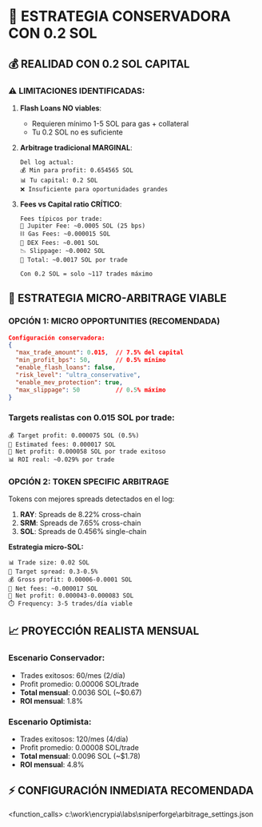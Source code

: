 # 🎯 ESTRATEGIA CONSERVADORA CON 0.2 SOL

## 💰 REALIDAD CON 0.2 SOL CAPITAL

### ⚠️ **LIMITACIONES IDENTIFICADAS:**

1. **Flash Loans NO viables**:
   - Requieren mínimo 1-5 SOL para gas + collateral
   - Tu 0.2 SOL no es suficiente

2. **Arbitrage tradicional MARGINAL**:
   ```
   Del log actual:
   💰 Min para profit: 0.654565 SOL
   📊 Tu capital: 0.2 SOL
   ❌ Insuficiente para oportunidades grandes
   ```

3. **Fees vs Capital ratio CRÍTICO**:
   ```
   Fees típicos por trade:
   🏦 Jupiter Fee: ~0.0005 SOL (25 bps)
   ⛓️ Gas Fees: ~0.000015 SOL
   🏪 DEX Fees: ~0.001 SOL
   📉 Slippage: ~0.0002 SOL
   💸 Total: ~0.0017 SOL por trade
   
   Con 0.2 SOL = solo ~117 trades máximo
   ```

## 🎯 **ESTRATEGIA MICRO-ARBITRAGE VIABLE**

### **OPCIÓN 1: MICRO OPPORTUNITIES (RECOMENDADA)**

```json
Configuración conservadora:
{
  "max_trade_amount": 0.015,  // 7.5% del capital
  "min_profit_bps": 50,       // 0.5% mínimo
  "enable_flash_loans": false,
  "risk_level": "ultra_conservative",
  "enable_mev_protection": true,
  "max_slippage": 50          // 0.5% máximo
}
```

### **Targets realistas con 0.015 SOL por trade:**
```
💰 Target profit: 0.000075 SOL (0.5%)
💸 Estimated fees: 0.000017 SOL
💎 Net profit: 0.000058 SOL por trade exitoso
📊 ROI real: ~0.029% por trade
```

### **OPCIÓN 2: TOKEN SPECIFIC ARBITRAGE**

Tokens con mejores spreads detectados en el log:
1. **RAY**: Spreads de 8.22% cross-chain
2. **SRM**: Spreads de 7.65% cross-chain  
3. **SOL**: Spreads de 0.456% single-chain

**Estrategia micro-SOL:**
```
📊 Trade size: 0.02 SOL
🎯 Target spread: 0.3-0.5%
💰 Gross profit: 0.00006-0.0001 SOL
💸 Net fees: ~0.000017 SOL  
💎 Net profit: 0.000043-0.000083 SOL
⏱️ Frequency: 3-5 trades/día viable
```

## 📈 **PROYECCIÓN REALISTA MENSUAL**

### **Escenario Conservador:**
- Trades exitosos: 60/mes (2/día)
- Profit promedio: 0.00006 SOL/trade
- **Total mensual**: 0.0036 SOL (~$0.67)
- **ROI mensual**: 1.8%

### **Escenario Optimista:**
- Trades exitosos: 120/mes (4/día)
- Profit promedio: 0.00008 SOL/trade  
- **Total mensual**: 0.0096 SOL (~$1.78)
- **ROI mensual**: 4.8%

## ⚡ **CONFIGURACIÓN INMEDIATA RECOMENDADA**

<function_calls>
<invoke name="read_file">
<parameter name="filePath">c:\work\encrypia\labs\sniperforge\arbitrage_settings.json
